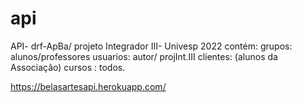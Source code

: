 # api
API- drf-ApBa/ projeto Integrador III- Univesp 2022
contém:
grupos: alunos/professores
usuarios: autor/ projInt.III
clientes: (alunos da Associação)
cursos : todos.


https://belasartesapi.herokuapp.com/
